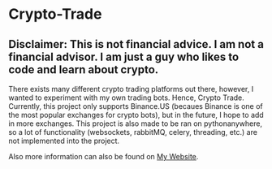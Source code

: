 # Crypto-Trade
## Disclaimer: This is not financial advice. I am not a financial advisor. I am just a guy who likes to code and learn about crypto.

There exists many different crypto trading platforms out there, however, I wanted to experiment with my own trading bots. Hence, Crypto Trade. Currently, this project only supports Binance.US (becaues Binance is one of the most popular exchanges for crypto bots), but in the future, I hope to add in more exchanges. This project is also made to be ran on pythonanywhere, so a lot of functionality (websockets, rabbitMQ, celery, threading, etc.) are not implemented into the project.

Also more information can also be found on [My Website](http://changwen919.eu.pythonanywhere.com/crypto_trade).
